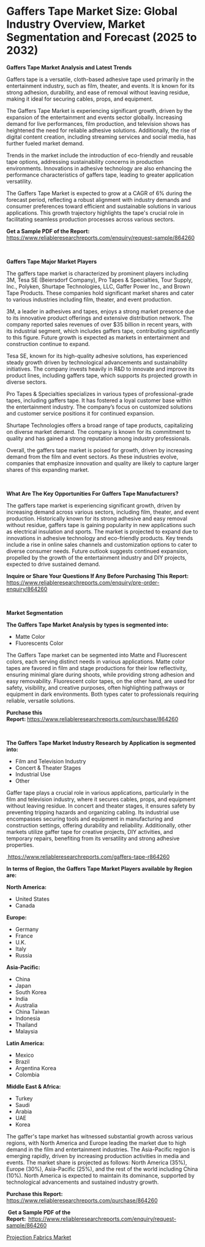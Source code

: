 <p><h1>Gaffers Tape Market Size: Global Industry Overview, Market Segmentation and Forecast (2025 to 2032)</h1></p><p><strong>Gaffers Tape Market Analysis and Latest Trends</strong></p>
<p><p>Gaffers tape is a versatile, cloth-based adhesive tape used primarily in the entertainment industry, such as film, theater, and events. It is known for its strong adhesion, durability, and ease of removal without leaving residue, making it ideal for securing cables, props, and equipment. </p><p>The Gaffers Tape Market is experiencing significant growth, driven by the expansion of the entertainment and events sector globally. Increasing demand for live performances, film production, and television shows has heightened the need for reliable adhesive solutions. Additionally, the rise of digital content creation, including streaming services and social media, has further fueled market demand. </p><p>Trends in the market include the introduction of eco-friendly and reusable tape options, addressing sustainability concerns in production environments. Innovations in adhesive technology are also enhancing the performance characteristics of gaffers tape, leading to greater application versatility. </p><p>The Gaffers Tape Market is expected to grow at a CAGR of 6% during the forecast period, reflecting a robust alignment with industry demands and consumer preferences toward efficient and sustainable solutions in various applications. This growth trajectory highlights the tape's crucial role in facilitating seamless production processes across various sectors.</p></p>
<p><strong>Get a Sample PDF of the Report:&nbsp;</strong> <a href="https://www.reliableresearchreports.com/enquiry/request-sample/864260?utm_campaign=2393&utm_medium=2&utm_source=Github&utm_content=ia&utm_term=08022025&utm_id=gaffers-tape">https://www.reliableresearchreports.com/enquiry/request-sample/864260</a></p>
<p>&nbsp;</p>
<p><strong>Gaffers Tape Major Market Players</strong></p>
<p><p>The gaffers tape market is characterized by prominent players including 3M, Tesa SE (Beiersdorf Company), Pro Tapes & Specialties, Tour Supply, Inc., Polyken, Shurtape Technologies, LLC, Gaffer Power Inc., and Brown Tape Products. These companies hold significant market shares and cater to various industries including film, theater, and event production.</p><p>3M, a leader in adhesives and tapes, enjoys a strong market presence due to its innovative product offerings and extensive distribution network. The company reported sales revenues of over $35 billion in recent years, with its industrial segment, which includes gaffers tape, contributing significantly to this figure. Future growth is expected as markets in entertainment and construction continue to expand.</p><p>Tesa SE, known for its high-quality adhesive solutions, has experienced steady growth driven by technological advancements and sustainability initiatives. The company invests heavily in R&D to innovate and improve its product lines, including gaffers tape, which supports its projected growth in diverse sectors.</p><p>Pro Tapes & Specialties specializes in various types of professional-grade tapes, including gaffers tape. It has fostered a loyal customer base within the entertainment industry. The company’s focus on customized solutions and customer service positions it for continued expansion.</p><p>Shurtape Technologies offers a broad range of tape products, capitalizing on diverse market demand. The company is known for its commitment to quality and has gained a strong reputation among industry professionals.</p><p>Overall, the gaffers tape market is poised for growth, driven by increasing demand from the film and event sectors. As these industries evolve, companies that emphasize innovation and quality are likely to capture larger shares of this expanding market.</p></p>
<p>&nbsp;</p>
<p><strong>What Are The Key Opportunities For Gaffers Tape Manufacturers?</strong></p>
<p><p>The gaffers tape market is experiencing significant growth, driven by increasing demand across various sectors, including film, theater, and event production. Historically known for its strong adhesive and easy removal without residue, gaffers tape is gaining popularity in new applications such as electrical insulation and sports. The market is projected to expand due to innovations in adhesive technology and eco-friendly products. Key trends include a rise in online sales channels and customization options to cater to diverse consumer needs. Future outlook suggests continued expansion, propelled by the growth of the entertainment industry and DIY projects, expected to drive sustained demand.</p></p>
<p><strong>Inquire or Share Your Questions If Any Before Purchasing This Report:</strong> <a href="https://www.reliableresearchreports.com/enquiry/pre-order-enquiry/864260?utm_campaign=2393&utm_medium=2&utm_source=Github&utm_content=ia&utm_term=08022025&utm_id=gaffers-tape">https://www.reliableresearchreports.com/enquiry/pre-order-enquiry/864260</a></p>
<p>&nbsp;</p>
<p><strong>Market Segmentation</strong></p>
<p><strong>The Gaffers Tape Market Analysis by types is segmented into:</strong></p>
<p><ul><li>Matte Color</li><li>Fluorescents Color</li></ul></p>
<p><p>The Gaffers Tape market can be segmented into Matte and Fluorescent colors, each serving distinct needs in various applications. Matte color tapes are favored in film and stage productions for their low reflectivity, ensuring minimal glare during shoots, while providing strong adhesion and easy removability. Fluorescent color tapes, on the other hand, are used for safety, visibility, and creative purposes, often highlighting pathways or equipment in dark environments. Both types cater to professionals requiring reliable, versatile solutions.</p></p>
<p><strong>Purchase this Report:&nbsp;</strong><a href="https://www.reliableresearchreports.com/purchase/864260?utm_campaign=2393&utm_medium=2&utm_source=Github&utm_content=ia&utm_term=08022025&utm_id=gaffers-tape">https://www.reliableresearchreports.com/purchase/864260</a></p>
<p>&nbsp;</p>
<p><strong>The Gaffers Tape Market Industry Research by Application is segmented into:</strong></p>
<p><ul><li>Film and Television Industry</li><li>Concert & Theater Stages</li><li>Industrial Use</li><li>Other</li></ul></p>
<p><p>Gaffer tape plays a crucial role in various applications, particularly in the film and television industry, where it secures cables, props, and equipment without leaving residue. In concert and theater stages, it ensures safety by preventing tripping hazards and organizing cabling. Its industrial use encompasses securing tools and equipment in manufacturing and construction settings, offering durability and reliability. Additionally, other markets utilize gaffer tape for creative projects, DIY activities, and temporary repairs, benefiting from its versatility and strong adhesive properties.</p></p>
<p><a href="https://www.reliableresearchreports.com/gaffers-tape-r864260?utm_campaign=2393&utm_medium=2&utm_source=Github&utm_content=ia&utm_term=08022025&utm_id=gaffers-tape">&nbsp;https://www.reliableresearchreports.com/gaffers-tape-r864260</a></p>
<p><strong>In terms of Region, the Gaffers Tape Market Players available by Region are:</strong></p>
<p>
    <p> <strong> North America: </strong>
        <ul>
            <li>United States</li>
            <li>Canada</li>
        </ul>
        </p> 
    <p> <strong> Europe: </strong>
        <ul>
            <li>Germany</li>
            <li>France</li>
            <li>U.K.</li>
            <li>Italy</li>
            <li>Russia</li>
        </ul>
        </p> 
    <p> <strong> Asia-Pacific: </strong>
        <ul>
            <li>China</li>
            <li>Japan</li>
            <li>South Korea</li>
            <li>India</li>
            <li>Australia</li>
            <li>China Taiwan</li>
            <li>Indonesia</li>
            <li>Thailand</li>
            <li>Malaysia</li>
        </ul>
        </p> 
    <p> <strong> Latin America: </strong>
        <ul>
            <li>Mexico</li>
            <li>Brazil</li>
            <li>Argentina Korea</li>
            <li>Colombia</li>
        </ul>
        </p> 
    <p> <strong> Middle East & Africa: </strong>
        <ul>
            <li>Turkey</li>
            <li>Saudi</li>
            <li>Arabia</li>
            <li>UAE</li>
            <li>Korea</li>
        </ul>
    </p>
    </p>
<p><p>The gaffer's tape market has witnessed substantial growth across various regions, with North America and Europe leading the market due to high demand in the film and entertainment industries. The Asia-Pacific region is emerging rapidly, driven by increasing production activities in media and events. The market share is projected as follows: North America (35%), Europe (30%), Asia-Pacific (25%), and the rest of the world including China (10%). North America is expected to maintain its dominance, supported by technological advancements and sustained industry growth.</p></p>
<p><strong>Purchase this Report: </strong><a href="https://www.reliableresearchreports.com/purchase/864260?utm_campaign=2393&utm_medium=2&utm_source=Github&utm_content=ia&utm_term=08022025&utm_id=gaffers-tape">https://www.reliableresearchreports.com/purchase/864260</a></p>
<p>&nbsp;<strong>Get a Sample PDF of the Report:&nbsp;&nbsp;</strong><a href="https://www.reliableresearchreports.com/enquiry/request-sample/864260?utm_campaign=2393&utm_medium=2&utm_source=Github&utm_content=ia&utm_term=08022025&utm_id=gaffers-tape">https://www.reliableresearchreports.com/enquiry/request-sample/864260</a></p>
<p><strong></strong></p>
<p><p><a href="https://github.com/techerghalim/Market-Research-Report-List-1/blob/main/projection-fabrics-market.md?utm_campaign=2393&utm_medium=2&utm_source=Github&utm_content=ia&utm_term=08022025&utm_id=gaffers-tape">Projection Fabrics Market</a></p></p>